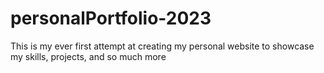 # personalPortfolio-2023

This is my ever first attempt at creating my personal website to showcase my skills, projects, and so much more
